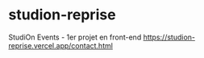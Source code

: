 # studion-reprise
StudiOn Events - 1er projet en front-end 
https://studion-reprise.vercel.app/contact.html 
